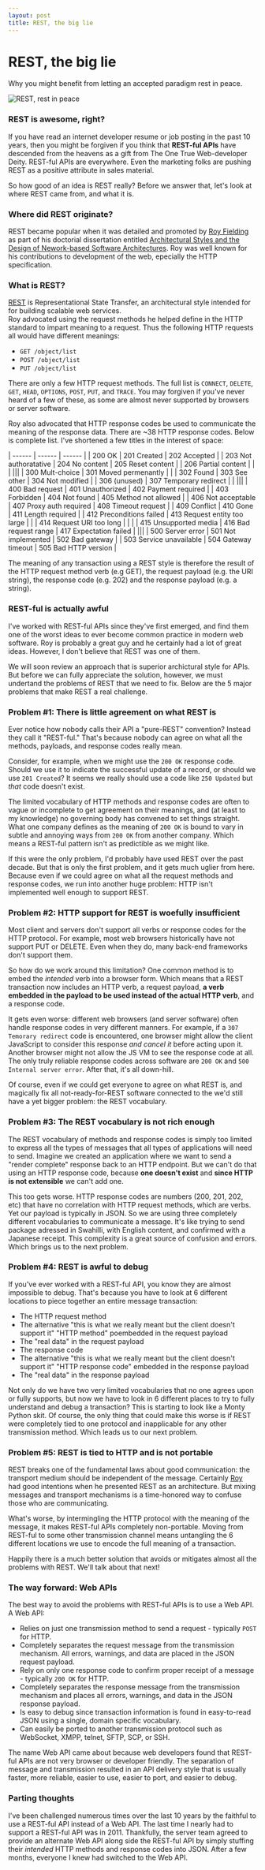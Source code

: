 ```yaml
---
layout: post
title: REST, the big lie
---
```


# REST, the big lie
Why you might benefit from letting an accepted paradigm rest in peace.

![REST, rest in peace](/images/2015-08-10-rip-small.jpg)

### REST is awesome, right?
If you have read an internet developer resume or job posting in the past 10
years, then you might be forgiven if you think that
**REST-ful APIs** have descended from the heavens as a gift from
The One True Web-developer Deity.  REST-ful APIs are everywhere. 
Even the marketing folks are pushing REST as a positive attribute in sales material.

So how good of an idea is REST really?  Before we answer that, let's look at
where REST came from, and what it is.

### Where did REST originate?
REST became popular when it was detailed and promoted by 
[Roy Fielding](https://en.wikipedia.org/wiki/Roy_Fielding)
as part of his doctorial dissertation entitled [Architectural Styles
and the Design of Nework-based Software
Architectures](https://www.ics.uci.edu/~fielding/pubs/dissertation/top.htm).
Roy was well known for his contributions to development of the web, epecially
the HTTP specification.

### What is REST?
[REST](https://en.wikipedia.org/wiki/Representational_state_transfer) is
Representational State Transfer, an architectural style
intended for for building scalable web services.  
Roy advocated using the request methods he helped define in the HTTP standard
to impart meaning to a request.  Thus the following HTTP requests all
would have different meanings: 

- `GET /object/list`
- `POST /object/list`
- `PUT /object/list`

There are only a few HTTP request methods.  The full list is `CONNECT`, `DELETE`,
`GET`, `HEAD`, `OPTIONS`, `POST`, `PUT`, and `TRACE`.  You may forgiven if
you've never heard of a few of these, as some are almost never supported by
browsers or server software.

Roy also advocated that HTTP response codes be used to communicate the meaning
of the response data. There are ~38 HTTP response codes.
Below is complete list. I've shortened a few titles
in the interest of space:

| ------ | ------ | ------ |
| 200 OK | 201 Created | 202 Accepted |
| 203 Not authoratative | 204 No content | 205 Reset content |
| 206 Partial content | | |
|||
| 300 Mult-choice | 301 Moved permenantly | |
| 302 Found | 303 See other | 304 Not modified |
| 306 (unused) | 307 Temporary redirect | |
|||
| 400 Bad request | 401 Unauthorized | 402 Payment required |
| 403 Forbidden | 404 Not found | 405 Method not allowed |
| 406 Not acceptable | 407 Proxy auth required | 408 Timeout request |
| 409 Conflict | 410 Gone | 411 Length required |
| 412 Preconditions failed | 413 Request entity too large | |
| 414 Request URI too long | | |
| 415 Unsupported media | 416 Bad request range | 417 Expectation failed |
|||
| 500 Server error | 501 Not implemented | 502 Bad gateway |
| 503 Service unavailable | 504 Gateway timeout | 505 Bad HTTP version |


The meaning of any transaction using a REST style is therefore the result of
the HTTP request method verb (e.g GET), the request payload (e.g. the URI string),
the response code (e.g. 202) and the response payload (e.g. a string).

### REST-ful is actually awful
I've worked with REST-ful APIs since they've first emerged, and find 
them one of the worst ideas to ever become common practice in modern web software.
Roy is probably a great guy and he certainly had a lot of great ideas.
However, I don't believe that REST was one of them.

We will soon review an approach that is superior archictural style for APIs.  But
before we can fully appreciate the solution, however, we must undertand the problems of
REST that we need to fix. Below are the 5 major problems that make REST a real
challenge.

### Problem #1: There is little agreement on what REST is
Ever notice how nobody calls their API a "pure-REST" convention?  Instead they
call it "REST-ful." That's because nobody can agree on what all the methods,
payloads, and response codes really mean.

Consider, for example, when we might use the `200 OK` response code.
Should we use it to indicate the successful update of a record, or should we
use `201 Created`?  It seems we really should use a code like `250 Updated`
but *that* code doesn't exist.

The limited vocabulary of HTTP methods and response codes are often to vague
or incomplete to get agreement on their meanings, and (at least to my
knowledge) no governing body has convened to set things straight.  
What one company defines as the meaning of `200 OK` is bound to vary in subtle
and annoying ways from `200 OK` from another company.  Which means a REST-ful
pattern isn't as predictible as we might like.

If this were the only problem, I'd probably have used REST over the past
decade.  But that is only the first problem, and it gets much uglier from
here.  Because even if we could agree on what all the request methods and
response codes, we run into another huge problem: HTTP isn't implemented well
enough to support REST.

### Problem #2: HTTP support for REST is woefully insufficient
Most client and servers don't support all verbs or response codes for the HTTP
protocol.  For example, most web browsers historically have not support PUT or DELETE. 
Even when they do, many back-end frameworks don't support them. 

So how do we work around this limitation? One
common method is to embed the *intended* verb into a browser form.  Which
means that a REST transaction now includes an HTTP verb, a request payload,
**a verb embedded in the payload to be used instead of the actual HTTP verb**,
and a response code.

It gets even worse: different web browsers (and server software) often handle response codes
in very different manners.  For example, if a `307 Temorary redirect` code is
encountered, one browser might allow the client JavaScript to consider this
response *and cancel it* before acting upon it. Another browser might not
allow the JS VM to see the response code at all.  The only truly reliable response codes
across software are `200 OK` and `500 Internal server error`.  After that, it's all
down-hill.

Of course, even if we could get everyone to agree on what REST is, and magically fix all not-ready-for-REST software connected to the we'd still have a yet bigger problem: the REST vocabulary.

### Problem #3: The REST vocabulary is not rich enough
The REST vocabulary of methods and response codes is simply too
limited to express all the types of messages that all types of applications
will need to send. Imagine we created an application where we want to send a
"render complete" response back to an HTTP endpoint. But we can't do that 
using an HTTP response code, because **one doesn't exist** and 
**since HTTP is not extensible** we can't add one.

This too gets worse.  HTTP response codes are numbers (200, 201, 202, etc)
that have no correlation with HTTP request methods, which are verbs.  Yet our
payload is typically in JSON.  So we are using three completely
different vocabularies to communicate a message.  It's like trying to send
package adressed in Swahilli, with English content, and confirmed with a Japanese
receipt.  This complexity is a great source of confusion and errors.  Which
brings us to the next problem.

### Problem #4: REST is awful to debug
If you've ever worked with a REST-ful API, you know they are almost impossible
to debug.  That's because you have to look at 6 different locations to piece
together an entire message transaction: 

- The HTTP request method
- The alternative "this is what we really meant but the client doesn't support it" "HTTP method" poembedded in the request payload
- The "real data" in the request payload
- The response code
- The alternative "this is what we really meant but the client doesn't support
  it" "HTTP response code" embedded in the response payload
- The "real data" in the response payload

Not only do we have two very limited vocabularies that no one agrees upon or
fully supports, but now we have to look in 6 different places to try to fully
understand and debug a transaction?  This is starting to look like a Monty
Python skit.  Of course, the only thing that could make this worse is if REST
were completely tied to one protocol and inapplicable for any other
transmission method.  Which leads us to our next problem.

### Problem #5: REST is tied to HTTP and is not portable
REST breaks one of the fundamental laws about good communication:
the transport medium should be independent of the message.  Certainly 
[Roy](https://en.wikipedia.org/wiki/Roy_Fielding) had good intentions
when he presented REST as an architecture.  But mixing messages and transport
mechanisms is a time-honored way to confuse those who are communicating.

What's worse, by intermingling the HTTP protocol with the meaning of the
message, it makes REST-ful APIs completely non-portable.  Moving from REST-ful
to some other transmission channel means untangling the 6 different locations
we use to encode the full meaning of a transaction.

Happily there is a much better solution that avoids or mitigates almost all
the problems with REST.  We'll talk about that next!

### The way forward: Web APIs
The best way to avoid the problems with REST-ful APIs is to use a Web API.
A Web API:

- Relies on just one transmission method to send a request - typically `POST`
  for HTTP.
- Completely separates the request message from the transmission mechanism.  All
  errors, warnings, and data are placed in the JSON request payload.
- Rely on only one response code to confirm proper receipt of a message - 
  typically `200 OK` for HTTP.
- Completely separates the response message from the transmission mechanism
  and places all errors, warnings, and data in the JSON response payload.
- Is easy to debug since transaction information is found in easy-to-read
  JSON using a single, domain specific vocabulary.
- Can easily be ported to another transmission protocol such as 
  WebSocket, XMPP, telnet, SFTP, SCP, or SSH.
  
The name Web API came about because web developers found that REST-ful APIs
are not very browser or developer friendly. The separation of message and
transmission resulted in an API delivery style that is usually faster, more reliable,
easier to use, easier to port, and easier to debug. 

### Parting thoughts
I've been challenged numerous times over the last 10 years by the
faithful to use a REST-ful API instead of a Web API. 
The last time I nearly had to support a REST-ful API was in 2011.  Thankfully,
the server team agreed to provide an alternate Web API along side 
the REST-ful API by simply stuffing their *intended* HTTP methods and
response codes into JSON. After a few months, everyone I knew 
had switched to the Web API.

